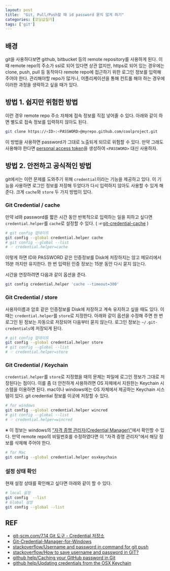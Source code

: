 ```yaml
---
layout: post
title:  "Git, Pull/Push할 때 id password 묻지 않게 하기"
categories: [코딩삽질기]
tags: ['git']
---
```


## 배경

git을 사용하다보면 github, bitbucket 등의 remote repository를 사용하게 된다. 이 때 remote repo의 주소가 ssl로 되어 있다면 상관 없지만, https로 되어 있는 경우에는 clone, push, pull 등 동작마다 remote repo에 접근하기 위한 로그인 정보를 입력해 주어야 한다. 관리해야할 repo가 많거나, 어플리케이션을 통해 컨트롤 해야 하는 경우에 이러한 과정을 생략하고 싶을 때가 있다.

## 방법 1. 쉽지만 위험한 방법

이런 경우 remote repo 주소 자체에 접속 정보를 직접 넣어줄 수 있다. 아래와 같이 하면 별도로 접속 정보를 입력하지 않아도 된다.

```bash
git clone https://<ID>:<PASSWORD>@myrepo.github.com/coolproject.git
```

이 방법을 사용하면 password가 그대로 노출되게 되므로 위험할 수 있다. 만약 그래도 사용해야 한다면 [personal access token](https://help.github.com/en/articles/creating-a-personal-access-token-for-the-command-line)을 생성하여 `<PASSWORD>` 대신 사용하자.


## 방법 2. 안전하고 공식적인 방법

git에서는 이런 문제를 도와주기 위해 `credential`이라는 기능을 제공하고 있다. 이 기능을 사용하면 로그인 정보를 저장해 두었다가 다시 입력하지 않아도 사용할 수 있게 해 준다. 크게 `cache`와 `store` 두 가지 방법이 있다.

### Git Credential / cache

만약 id와 password를 짧은 시간 동안 반복적으로 입력하는 일을 피하고 싶다면 `credential.helper`를  `cache`로 설정할 수 있다. ( ☞[git-credential-cache](https://git-scm.com/docs/git-credential-cache) )

```bash
# git config 업데이트
git config --global credential.helper cache
# git config --global --list
# ☞ credential.helper=cache
```

이렇게 하면 ID와 PASSWORD 같은 인증정보를 Disk에 저장하지는 않고 메모리에서 15분 까지만 유지한다. 한 번 입력된 인증 정보는 15분 동안 다시 묻지 않는다.

시간을 연장하려면 다음과 같이 옵션을 준다. 

```bash
git config credential.helper 'cache --timeout=300'
```


### Git Credential / store

사용자이름과 암호 같은 인증정보를 Disk에 저장하고 계속 유지하고 싶을 때도 있다. 이 때는 `credential.helper`를 `store`로 지정한다. 아래와 같이 옵션을 수정해 주면 한 번 로그인 된 정보는 자동으로 저장되어 다음부터 묻지 않는다. 로그인 정보는 `~/.git-credentials`에 저장되게 된다.

```bash
# git config 업데이트
git config --global credential.helper store
# git config --global --list
# ☞ credential.helper=store
```

### Git Credential / Keychain

`credential.helper`를 `store`로 지정했을 때의 문제는 파일에 로그인 정보가 그대로 저장된다는 점이다. 이를 좀 더 안전하게 사용하려면 OS 자체에서 지원한는 Keychain 시스템을 이용하면 된다. mac이나 windows에는 OS 자체에서 제공하는 Keychain 시스템이 있다. git credential 정보를 이곳에 저장할 수 있다.

```bash
# for windows
git config --global credential.helper wincred
# git config --global --list
# ☞ credential.helper=wincred
```

※ 이 정보는 windows의 ["자격 증명 관리자(Credential Manager)"](https://support.microsoft.com/ko-kr/help/4026814/windows-accessing-credential-manager)에서 확인할 수 있다. 만약 remote repo의 비밀번호를 수정하였다면 이 "자격 증명 관리자"에서 해당 정보를 삭제해 주어야 한다.

<!---
windows의 경우 microsoft에서 제공하는 [windows 용 GCM](https://github.com/Microsoft/Git-Credential-Manager-for-Windows)를 먼저 설치해야 하는 방법도 있다. 설치를 마치면 `~/.git-credentials`에 로그인 정보가 그대로 저장되지 않고 OS 자체에서 token을 부여 받아 해당 token을 저장하게 된다.
--->


```bash
# for Mac
git config --global credential.helper osxkeychain
```

### 설정 상태 확인

현재 설정 상태를 확인해고 싶다면 아래와 같이 할 수 있다.

```bash
# local 설정
git config  --list
# Global 설정
git config --global --list
```

## REF

* [git-scm.com/7.14 Git 도구 - Credential 저장소](https://git-scm.com/book/ko/v2/Git-%EB%8F%84%EA%B5%AC-Credential-%EC%A0%80%EC%9E%A5%EC%86%8C)
* [Git-Credential-Manager-for-Windows](https://github.com/Microsoft/Git-Credential-Manager-for-Windows)
* [stackoverflow/Username and password in command for git push](https://stackoverflow.com/questions/29776439/username-and-password-in-command-for-git-push/29776651)
* [stackoverflow/How to save username and password in GIT?](https://stackoverflow.com/a/35942890)
* [github help/Caching your GitHub password in Git](https://help.github.com/en/articles/caching-your-github-password-in-git)
* [github help/Updating credentials from the OSX Keychain](https://help.github.com/en/articles/updating-credentials-from-the-osx-keychain)
